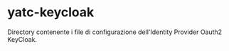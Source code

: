 # yatc-keycloak

Directory contenente i file di configurazione dell'Identity Provider Oauth2 KeyCloak.
